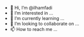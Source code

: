 - 👋 Hi, I’m @ilhamfadi
- 👀 I’m interested in ...
- 🌱 I’m currently learning ...
- 💞️ I’m looking to collaborate on ...
- 📫 How to reach me ...

<!---
ilhamfadi/ilhamfadi is a ✨ special ✨ repository because its `README.md` (this file) appears on your GitHub profile.
You can click the Preview link to take a look at your changes.
--->
